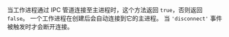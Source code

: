 <!-- YAML
added: v0.11.14
-->

当工作进程通过 IPC 管道连接至主进程时，这个方法返回 `true`，否则返回 `false`。
一个工作进程在创建后会自动连接到它的主进程。
当 `'disconnect'` 事件被触发时才会断开连接。

